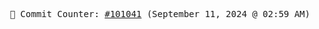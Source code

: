 <p align="center">
    <samp>
        📮 Commit Counter: <a href="https://github.com/Javascript-void0/Javascript-void0/commits/main">#101041</a> (September 11, 2024 @ 02:59 AM)
    </samp>
</p>